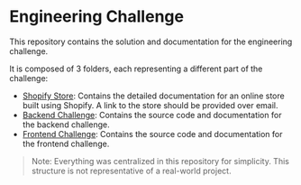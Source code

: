 # Engineering Challenge

This repository contains the solution and documentation for the engineering challenge.

It is composed of 3 folders, each representing a different part of the challenge:

- [Shopify Store](./shopify/README.md): Contains the detailed documentation for an online store built using Shopify. A link to the store should be provided over email.
- [Backend Challenge](./backend): Contains the source code and documentation for the backend challenge.
- [Frontend Challenge](./frontend): Contains the source code and documentation for the frontend challenge.

> Note: Everything was centralized in this repository for simplicity. This structure is not representative of a real-world project.
